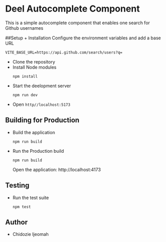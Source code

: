 # Deel Autocomplete Component

This is a simple autocomplete component that enables one search for Github usernames

##Setup + Installation
Configure the environment variables and add a base URL

```
VITE_BASE_URL=https://api.github.com/search/users?q=
```

- Clone the repository
- Install Node modules
  ```
  npm install
  ```
- Start the deelopment server
  ```
  npm run dev
  ```
- Open `http//localhost:5173`

## Building for Production

- Build the application
  ```
  npm run build
  ```
- Run the Production build

  ```
  npm run build

  ```

  Open the application: http://localhost:4173

## Testing

- Run the test suite

  ```
  npm test
  ```

## Author

- Chidozie Ijeomah
